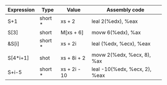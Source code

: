 | Expression | Type | Value | Assembly code |
|---|---|---|---|
| S+1 | short * | xs + 2 | leal 2(%edx), %eax |
| S[3] | short | M[xs + 6] | movw 6(%edx), %ax |
| &S[i] | short * | xs + 2i | leal (%edx, %ecx), %eax |
| S[4*i+1] | shot | xs + 8i + 2 | movw 2(%edx, %ecx, 8), %ax |
| S+i-5 | short * | xs + 2i - 10 | leal -10(%edx, %ecx, 2), %eax |
